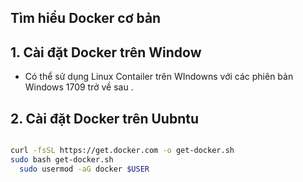 

## Tìm hiểu Docker cơ bản 

## 1. Cài đặt Docker trên Window

- Có thể sử dụng Linux Contailer trên WIndowns với các  phiên bản Windows 1709 trở về sau .

## 2. Cài đặt Docker trên Uubntu

```bash 

curl -fsSL https://get.docker.com -o get-docker.sh 
sudo bash get-docker.sh 
  sudo usermod -aG docker $USER
```

